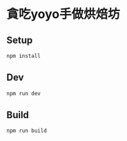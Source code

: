 # 貪吃yoyo手做烘焙坊

## Setup

```bash
npm install
```

## Dev

```bash
npm run dev
```

## Build

```bash
npm run build
```
